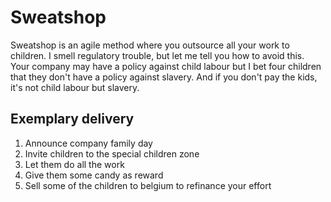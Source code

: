 # Sweatshop

Sweatshop is an agile method where you outsource all your work to children. 
I smell regulatory trouble, but let me tell you how to avoid this.
Your company may have a policy against child labour but I bet four children 
that they don't have a policy against slavery. And if you don't pay the kids, 
it's not child labour but slavery.

## Exemplary delivery
1. Announce company family day
2. Invite children to the special children zone
3. Let them do all the work
4. Give them some candy as reward
5. Sell some of the children to belgium to refinance your effort
